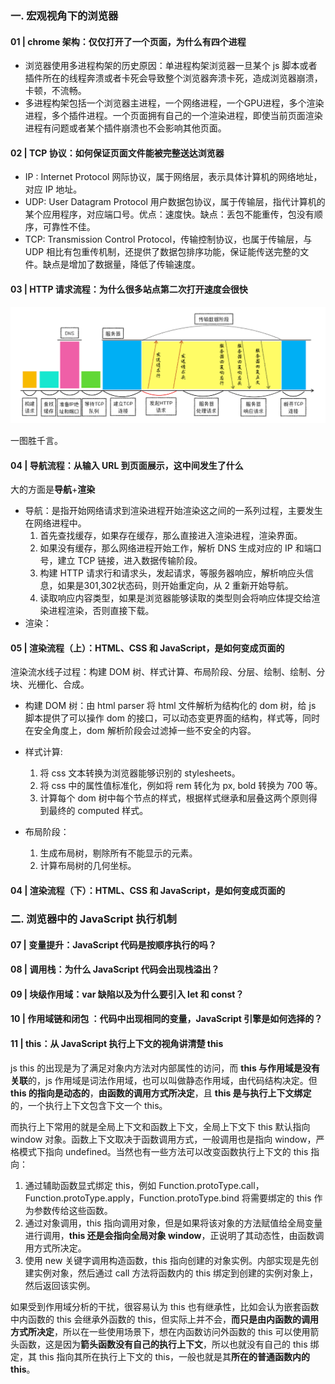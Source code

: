 ### 一. 宏观视角下的浏览器

####  01 | chrome 架构：仅仅打开了一个页面，为什么有四个进程

- 浏览器使用多进程构架的历史原因：单进程构架浏览器一旦某个 js 脚本或者插件所在的线程奔溃或者卡死会导致整个浏览器奔溃卡死，造成浏览器崩溃，卡顿，不流畅。
- 多进程构架包括一个浏览器主进程，一个网络进程，一个GPU进程，多个渲染进程，多个插件进程。一个页面拥有自己的一个渲染进程，即使当前页面渲染进程有问题或者某个插件崩溃也不会影响其他页面。

#### 02 | TCP 协议：如何保证页面文件能被完整送达浏览器

- IP : Internet Protocol 网际协议，属于网络层，表示具体计算机的网络地址，对应 IP 地址。
- UDP: User Datagram Protocol 用户数据包协议，属于传输层，指代计算机的某个应用程序，对应端口号。优点：速度快。缺点：丢包不能重传，包没有顺序，可靠性不佳。
- TCP: Transmission Control Protocol，传输控制协议，也属于传输层，与 UDP 相比有包重传机制，还提供了数据包排序功能，保证能传送完整的文件。缺点是增加了数据量，降低了传输速度。

#### 03 | HTTP 请求流程：为什么很多站点第二次打开速度会很快

![](%E6%B5%8F%E8%A7%88%E5%99%A8%E5%B7%A5%E4%BD%9C%E5%8E%9F%E7%90%86%E4%B8%8E%E5%AE%9E%E8%B7%B5%E7%AC%94%E8%AE%B0.assets/1b49976aca2c700883d48d927f48986c.png)

一图胜千言。

#### 04 | 导航流程：从输入 URL 到页面展示，这中间发生了什么

大的方面是**导航**+**渲染**

- 导航：是指开始网络请求到渲染进程开始渲染这之间的一系列过程，主要发生在网络进程中。
  1. 首先查找缓存，如果存在缓存，那么直接进入渲染进程，渲染界面。
  2.  如果没有缓存，那么网络进程开始工作，解析 DNS 生成对应的 IP 和端口号，建立 TCP 链接，进入数据传输阶段。
  3. 构建 HTTP 请求行和请求头，发起请求，等服务器响应，解析响应头信息，如果是301,302状态码，则开始重定向，从 2 重新开始导航。
  4. 读取响应内容类型，如果是浏览器能够读取的类型则会将响应体提交给渲染进程渲染，否则直接下载。
- 渲染：

#### 05 | 渲染流程（上）：HTML、CSS 和 JavaScript，是如何变成页面的

渲染流水线子过程：构建 DOM 树、样式计算、布局阶段、分层、绘制、绘制、分块、光栅化、合成。

- 构建 DOM 树：由 html parser 将 html 文件解析为结构化的 dom 树，给 js 脚本提供了可以操作 dom 的接口，可以动态变更界面的结构，样式等，同时在安全角度上，dom 解析阶段会过滤掉一些不安全的内容。

- 样式计算: 
  1. 将 css 文本转换为浏览器能够识别的 stylesheets。
  2. 将 css 中的属性值标准化，例如将 rem 转化为 px, bold 转换为 700 等。
  3. 计算每个 dom 树中每个节点的样式，根据样式继承和层叠这两个原则得到最终的 computed 样式。
- 布局阶段：
  1. 生成布局树，剔除所有不能显示的元素。
  2. 计算布局树的几何坐标。

#### 04 | 渲染流程（下）：HTML、CSS 和 JavaScript，是如何变成页面的

### 二. 浏览器中的 JavaScript 执行机制

#### 07 | 变量提升：JavaScript 代码是按顺序执行的吗？

#### 08 | 调用栈：为什么 JavaScript 代码会出现栈溢出？

#### 09 | 块级作用域：var 缺陷以及为什么要引入 let 和 const？

#### 10 | 作用域链和闭包 ：代码中出现相同的变量，JavaScript 引擎是如何选择的？

#### 11 | this：从 JavaScript 执行上下文的视角讲清楚 this

js this 的出现是为了满足对象内方法对内部属性的访问，而 **this 与作用域是没有关联**的，js 作用域是词法作用域，也可以叫做静态作用域，由代码结构决定。但 **this 的指向是动态的**，**由函数的调用方式所决定**，且 **this 是与执行上下文绑定**的，一个执行上下文包含下文一个  this。

而执行上下常用的就是全局上下文和函数上下文，全局上下文下 this 默认指向 window 对象。函数上下文取决于函数调用方式，一般调用也是指向 window，严格模式下指向 undefined。当然也有一些方法可以改变函数执行上下文的 this 指向：

1. 通过辅助函数显式绑定 this，例如 Function.protoType.call， Function.protoType.apply，Function.protoType.bind 将需要绑定的 this 作为参数传给这些函数。
2. 通过对象调用，this 指向调用对象，但是如果将该对象的方法赋值给全局变量进行调用，**this 还是会指向全局对象 window**，正说明了其动态性，由函数调用方式所决定。
3. 使用 new 关键字调用构造函数，this 指向创建的对象实例。内部实现是先创建实例对象，然后通过 call 方法将函数内的 this 绑定到创建的实例对象上，然后返回该实例。

如果受到作用域分析的干扰，很容易认为 this 也有继承性，比如会认为嵌套函数中内函数的 this 会继承外函数的 this，但实际上并不会，**而只是由内函数的调用方式所决定**，所以在一些使用场景下，想在内函数访问外函数的 this 可以使用箭头函数，这是因为**箭头函数没有自己的执行上下文**，所以也就没有自己的 this 绑定，其 this 指向其所在执行上下文的 this，一般也就是其**所在的普通函数内的 this**。

